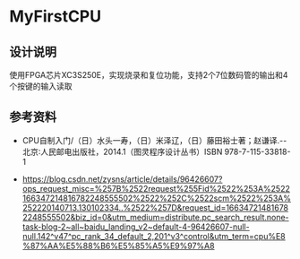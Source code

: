 # MyFirstCPU

## 设计说明

使用FPGA芯片XC3S250E，实现烧录和复位功能，支持2个7位数码管的输出和4个按键的输入读取



## 参考资料

- CPU自制入门/（日）水头一寿，（日）米泽辽，（日）藤田裕士著；赵谦译.--北京∶人民邮电出版社，2014.1（图灵程序设计丛书）ISBN 978-7-115-33818-1

- https://blog.csdn.net/zysns/article/details/96426607?ops_request_misc=%257B%2522request%255Fid%2522%253A%2522166347214816782248555502%2522%252C%2522scm%2522%253A%252220140713.130102334..%2522%257D&request_id=166347214816782248555502&biz_id=0&utm_medium=distribute.pc_search_result.none-task-blog-2~all~baidu_landing_v2~default-4-96426607-null-null.142^v47^pc_rank_34_default_2,201^v3^control&utm_term=cpu%E8%87%AA%E5%88%B6%E5%85%A5%E9%97%A8